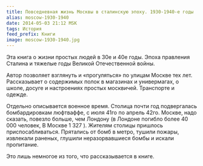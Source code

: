 ```yaml
---
title: Повседневная жизнь Москвы в сталинскую эпоху. 1930-1940-е годы
alias: moscow-1930-1940
date: 2014-05-03 21:12 MSK
tags: История
feed_prefix: Книги
image: moscow-1930-1940.jpg
---
```


Эта книга о жизни простых людей в 30е и 40е годы. Эпоха правления Сталина и тяжелые годы Великой Отечественной войны.

Автор позволяет взглянуть и «прогуляться» по улицам Москве тех лет. Рассказывает о содержимых полок в магазинах и универмагах, о школе, досуге и настроениях простых москвичей. Транспорте и одежде.

Отдельно описывается военное время. Столица почти год подвергалась бомбардировкам люфтваффе, с июля 41го по апрель 42го.
Москве, надо сказать, повезло больше, чем Лондону (в Лондоне погибло более 40 000 человек, В Москве 1 327 ).
Жителям столицы пришлось приспосабливаться. Прятались от бомб в метро, тушили пожары, извлекали раненых, глушили неразорвавшиеся бомбы и искали пропитание.

Это лишь немногое из того, что рассказывается в книге.

